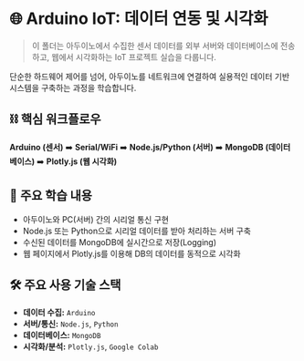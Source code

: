 # 🌐 Arduino IoT: 데이터 연동 및 시각화

> 이 폴더는 아두이노에서 수집한 센서 데이터를 외부 서버와 데이터베이스에 전송하고, 웹에서 시각화하는 IoT 프로젝트 실습을 다룹니다.

단순한 하드웨어 제어를 넘어, 아두이노를 네트워크에 연결하여 실용적인 데이터 기반 시스템을 구축하는 과정을 학습합니다.

## ⛓️ 핵심 워크플로우

**Arduino (센서)** ➡️ **Serial/WiFi** ➡️ **Node.js/Python (서버)** ➡️ **MongoDB (데이터베이스)** ➡️ **Plotly.js (웹 시각화)**

## 🚀 주요 학습 내용

* 아두이노와 PC(서버) 간의 시리얼 통신 구현
* Node.js 또는 Python으로 시리얼 데이터를 받아 처리하는 서버 구축
* 수신된 데이터를 MongoDB에 실시간으로 저장(Logging)
* 웹 페이지에서 Plotly.js를 이용해 DB의 데이터를 동적으로 시각화

## 🛠️ 주요 사용 기술 스택

* **데이터 수집:** `Arduino`
* **서버/통신:** `Node.js`, `Python`
* **데이터베이스:** `MongoDB`
* **시각화/분석:** `Plotly.js`, `Google Colab`
